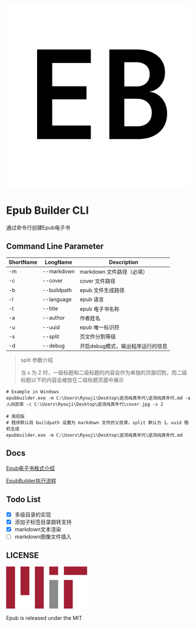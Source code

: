 <p align="center">
  <img width="500" src="./Docs/Images/logo.png">
</p>

# Epub Builder CLI

通过命令行创建Epub电子书

## Command Line Parameter

| ShortName | LongName    | Description         |
|-----------|-------------|---------------------|
| -m        | --markdown  | markdown 文件路径（必填）   |
| -c        | --cover     | cover 文件路径          |
| -b        | --buildpath | epub 文件生成路径         |
| -l        | --language  | epub 语言             |
| -t        | --title     | epub 电子书名称          |
| -a        | --author    | 作者姓名                |
| -u        | --uuid      | epub 唯一标识符          |
| -s        | --split     | 页文件分割等级             |
| -d        | --debug     | 开启debug模式，输出程序运行的信息 |

> split 参数介绍
>
> 当 s 为 2 时，一级标题和二级标题的内容会作为单独的页面切割，而二级标题以下的内容会被放在二级标题页面中展示

```shell
# Example in Windows
epubbuilder.exe -m C:\Users\Ryouji\Desktop\逆流纯真年代\逆流纯真年代.md -a 人间武库 -c C:\Users\Ryouji\Desktop\逆流纯真年代\cover.jpg -s 2

# 简短版
# 程序默认将 buildpath 设置为 markdown 文件的父目录，split 默认为 1，uuid 随机生成
epubbuilder.exe -m C:\Users\Ryouji\Desktop\逆流纯真年代\逆流纯真年代.md
```

## Docs

[Epub电子书格式介绍](./Docs/Epub电子书格式.md)

[EpubBuilder执行流程](./Docs/程序执行流程.md)

## Todo List

- [x] 多级目录的实现
- [x] 添加子标签目录跳转支持
- [x] markdown文本渲染
- [ ] markdown图像文件插入

## LICENSE

![MIT](./Docs/Images/MIT.png)

Epub is released under the MIT